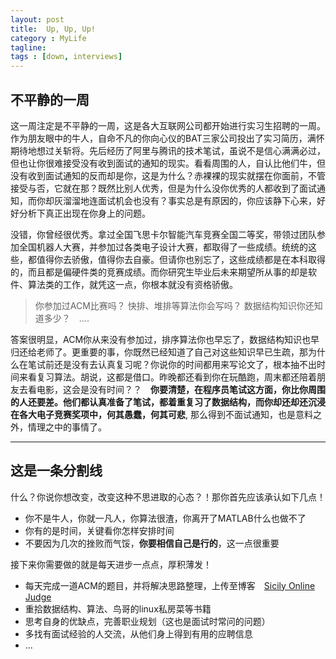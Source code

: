 ```yaml
---
layout: post
title:  Up, Up, Up!
category : MyLife
tagline: 
tags : [down, interviews]
---
```

    
不平静的一周
-----------------------------------------------------------------

这一周注定是不平静的一周，这是各大互联网公司都开始进行实习生招聘的一周。作为朋友眼中的牛人，自命不凡的你向心仪的BAT三家公司投出了实习简历，满怀期待地想过关斩将。先后经历了阿里与腾讯的技术笔试，虽说不是信心满满必过，但也让你很难接受没有收到面试的通知的现实。看看周围的人，自认比他们牛，但没有收到面试通知的反而却是你，这是为什么？赤裸裸的现实就摆在你面前，不管接受与否，它就在那？既然比别人优秀，但是为什么没你优秀的人都收到了面试通知，而你却灰溜溜地连面试机会也没有？事实总是有原因的，你应该静下心来，好好分析下真正出现在你身上的问题。

没错，你曾经很优秀。拿过全国飞思卡尔智能汽车竞赛全国二等奖，带领过团队参加全国机器人大赛，并参加过各类电子设计大赛，都取得了一些成绩。统统的这些，都值得你去骄傲，值得你去自豪。但请你也别忘了，这些成绩都是在本科取得的，而且都是偏硬件类的竞赛成绩。而你研究生毕业后未来期望所从事的却是软件、算法类的工作，就凭这一点，你根本就没有资格骄傲。

>你参加过ACM比赛吗？
>快排、堆排等算法你会写吗？
>数据结构知识你还知道多少？　....

答案很明显，ACM你从来没有参加过，排序算法你也早忘了，数据结构知识也早归还给老师了。更重要的事，你既然已经知道了自己对这些知识早已生疏，那为什么在笔试前还是没有去认真复习呢？你说你的时间都用来写论文了，根本抽不出时间来看复习算法。胡说，这都是借口。昨晚都还看到你在玩酷跑，周末都还陪着朋友去看电影，这会是没有时间？？　**你要清楚，在程序员笔试这方面，你比你周围的人还要差。他们都认真准备了笔试，都着重复习了数据结构，而你却还却还沉浸在各大电子竞赛奖项中，何其愚蠢，何其可悲**, 那么得到不面试通知，也是意料之外，情理之中的事情了。

---------

这是一条分割线
---------------


什么？你说你想改变，改变这种不思进取的心态？！那你首先应该承认如下几点！

* 你不是牛人，你就一凡人，你算法很渣，你离开了MATLAB什么也做不了
* 你有的是时间，关键看你怎样安排时间
* 不要因为几次的挫败而气馁，**你要相信自己是行的**，这一点很重要

接下来你需要做的就是每天进步一点点，厚积薄发！

* 每天完成一道ACM的题目，并将解决思路整理，上传至博客　[Sicily Online Judge](http://soj.me/)
* 重拾数据结构、算法、鸟哥的linux私房菜等书籍
* 思考自身的优缺点，完善职业规划（这也是面试时常问的问题）
* 多找有面试经验的人交流，从他们身上得到有用的应聘信息
* ...

